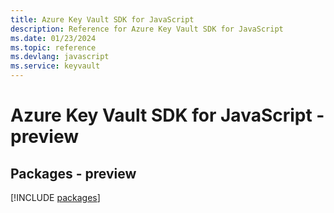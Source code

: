 ```yaml
---
title: Azure Key Vault SDK for JavaScript
description: Reference for Azure Key Vault SDK for JavaScript
ms.date: 01/23/2024
ms.topic: reference
ms.devlang: javascript
ms.service: keyvault
---
```

# Azure Key Vault SDK for JavaScript - preview
## Packages - preview
[!INCLUDE [packages](key-vault-index.md)]